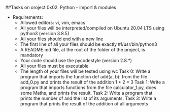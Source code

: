 ##Tasks on oroject 0x02. Python - import & modules
- Requirements: 
	- Allowed editors: vi, vim, emacs
	- All your files will be interpreted/compiled on Ubuntu 20.04 LTS using python3 (version 3.8.5)
	- All your files should end with a new line
	- The first line of all your files should be exactly #!/usr/bin/python3
	- A README.md file, at the root of the folder of the project, is mandatory
	- Your code should use the pycodestyle (version 2.8.\*)
	- All your files must be executable
	- The length of your files will be tested using wc
Task 0: Write a program that imports the function def add(a, b): from the file add_0.py and prints the result of the addition 1 + 2 = 3
Task 1: Write a program that imports functions from the file calculator_1.py, does some Maths, and prints the result.
Task 2: Write a program that prints the number of and the list of its arguments.
Task 3: Write a program that prints the result of the addition of all arguments
